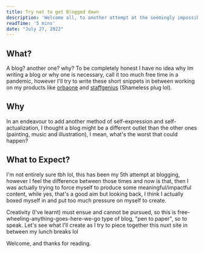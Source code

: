 ```yaml
---
title: Try not to get Blogged down
description: 'Welcome all, to another attempt at the seemingly impossible task of writing a blog, all my notes and thoughts on tech, remote life and the art of writing code.'
readTime: '5 mins'
date: "July 27, 2022"
---
```


## What?

A blog? another one? why? To be completely honest I have no idea why Im writing a blog or why one is necessary, call it too much free time in a pandemic, however I'll try to write these short snippets in between working on my products like [orbaone](https://orbaone.com) and [staffgenius](https://staffgenius.io) (Shameless plug lol).

## Why

In an endeavour to add another method of self-expression and self-actualization, I thought a blog might be a different outlet than the other ones (painting, music and illustration), I mean, what's the worst that could happen?

## What to Expect?

I'm not entirely sure tbh lol, this has been my 5th attempt at blogging, however I feel the difference between those times and now is that, then I was actually trying to force myself to produce some meaningful/impactful content, while yes, that's a good aim but looking back, I think I actually boxed myself in and put too much pressure on myself to create. 

Creativity (I've learnt) must ensue and cannot be pursued, so this is free-wheeling-anything-goes-here-we-go type of blog, "pen to paper", so to speak. Let's see what I'll create as I try to piece together this nuxt site in between my lunch breaks lol

Welcome, and thanks for reading.